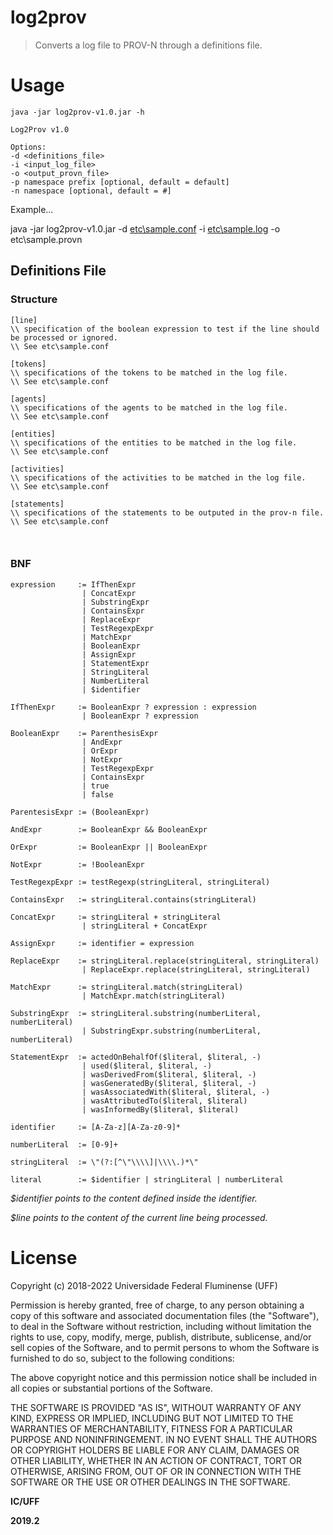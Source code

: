 # log2prov

> Converts a log file to PROV-N through a definitions file.


# Usage

```
java -jar log2prov-v1.0.jar -h

Log2Prov v1.0

Options:
-d <definitions_file>
-i <input_log_file>
-o <output_provn_file>
-p namespace prefix [optional, default = default]
-n namespace [optional, default = #]
```

Example...

java -jar log2prov-v1.0.jar -d [etc\sample.conf](http://www.github.com/gems-uff/log2prov/blob/master/etc/sample.conf) -i [etc\sample.log](http://www.github.com/gems-uff/log2prov/blob/master/etc/sample.log) -o etc\sample.provn


## Definitions File

### Structure
```
[line]
\\ specification of the boolean expression to test if the line should be processed or ignored.
\\ See etc\sample.conf

[tokens]
\\ specifications of the tokens to be matched in the log file.
\\ See etc\sample.conf

[agents]
\\ specifications of the agents to be matched in the log file.
\\ See etc\sample.conf

[entities]
\\ specifications of the entities to be matched in the log file.
\\ See etc\sample.conf

[activities]
\\ specifications of the activities to be matched in the log file.
\\ See etc\sample.conf

[statements]
\\ specifications of the statements to be outputed in the prov-n file.
\\ See etc\sample.conf



```

### BNF
```
expression     := IfThenExpr
                | ConcatExpr 
                | SubstringExpr 
                | ContainsExpr 
                | ReplaceExpr 
                | TestRegexpExpr 
                | MatchExpr 
                | BooleanExpr 
                | AssignExpr 
                | StatementExpr 
                | StringLiteral
                | NumberLiteral
                | $identifier   
               
IfThenExpr     := BooleanExpr ? expression : expression
                | BooleanExpr ? expression 
                 
BooleanExpr    := ParenthesisExpr 
                | AndExpr
                | OrExpr
                | NotExpr
                | TestRegexpExpr 
                | ContainsExpr 
                | true 
                | false
                
ParentesisExpr := (BooleanExpr)

AndExpr        := BooleanExpr && BooleanExpr 

OrExpr         := BooleanExpr || BooleanExpr 
                
NotExpr        := !BooleanExpr
                            
TestRegexpExpr := testRegexp(stringLiteral, stringLiteral)

ContainsExpr   := stringLiteral.contains(stringLiteral)
               
ConcatExpr     := stringLiteral + stringLiteral 
                | stringLiteral + ConcatExpr
               
AssignExpr     := identifier = expression
               
ReplaceExpr    := stringLiteral.replace(stringLiteral, stringLiteral) 
                | ReplaceExpr.replace(stringLiteral, stringLiteral)
               
MatchExpr      := stringLiteral.match(stringLiteral) 
                | MatchExpr.match(stringLiteral)
			    
SubstringExpr  := stringLiteral.substring(numberLiteral, numberLiteral) 
                | SubstringExpr.substring(numberLiteral, numberLiteral)
               
StatementExpr  := actedOnBehalfOf($literal, $literal, -) 
                | used($literal, $literal, -)
                | wasDerivedFrom($literal, $literal, -)
                | wasGeneratedBy($literal, $literal, -)
                | wasAssociatedWith($literal, $literal, -)
                | wasAttributedTo($literal, $literal)
                | wasInformedBy($literal, $literal)
               
identifier     := [A-Za-z][A-Za-z0-9]*
               
numberLiteral  := [0-9]+
               
stringLiteral  := \"(?:[^\"\\\\]|\\\\.)*\"
               
literal        := $identifier | stringLiteral | numberLiteral
```

*$identifier points to the content defined inside the identifier.*

*$line points to the content of the current line being processed.*

# License

Copyright (c) 2018-2022 Universidade Federal Fluminense (UFF)

Permission is hereby granted, free of charge, to any person obtaining a copy
of this software and associated documentation files (the "Software"), to deal
in the Software without restriction, including without limitation the rights
to use, copy, modify, merge, publish, distribute, sublicense, and/or sell
copies of the Software, and to permit persons to whom the Software is
furnished to do so, subject to the following conditions:

The above copyright notice and this permission notice shall be included in
all copies or substantial portions of the Software.

THE SOFTWARE IS PROVIDED "AS IS", WITHOUT WARRANTY OF ANY KIND, EXPRESS OR
IMPLIED, INCLUDING BUT NOT LIMITED TO THE WARRANTIES OF MERCHANTABILITY,
FITNESS FOR A PARTICULAR PURPOSE AND NONINFRINGEMENT. IN NO EVENT SHALL THE
AUTHORS OR COPYRIGHT HOLDERS BE LIABLE FOR ANY CLAIM, DAMAGES OR OTHER
LIABILITY, WHETHER IN AN ACTION OF CONTRACT, TORT OR OTHERWISE, ARISING FROM,
OUT OF OR IN CONNECTION WITH THE SOFTWARE OR THE USE OR OTHER DEALINGS IN
THE SOFTWARE.

**IC/UFF**

**2019.2**
